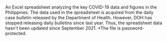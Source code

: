 An Excel spreadsheet analyzing the key COVID-19 data and figures in the Philippines. The data used in the spreadsheet is acquired from the daily case bulletin released by the Department of Health. However, DOH has stopped releasing daily bulletins since last year. Thus, the spreadsheet data hasn't been updated since September 2021. *The file is password-protected.